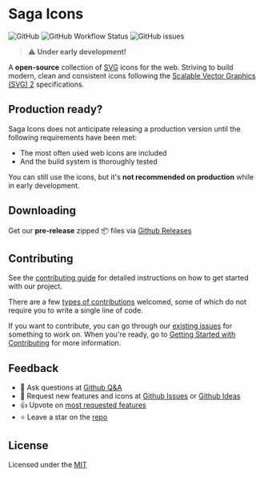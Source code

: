 # Saga Icons

![GitHub](https://img.shields.io/github/license/santosned/saga-icons?style=flat&colorA=black&colorB=black)
![GitHub Workflow Status](https://img.shields.io/github/actions/workflow/status/santosned/saga-icons/nodejs-cli.yml?style=flat&colorA=black&colorB=black)
![GitHub issues](https://img.shields.io/github/issues/santosned/saga-icons?style=flat&colorA=black&colorB=black)

> ⚠️ **Under early development!**

A **open-source** collection of [SVG](https://developer.mozilla.org/en-US/docs/Web/SVG) icons for the web. Striving to build modern, clean and consistent icons following the [Scalable Vector Graphics (SVG) 2](https://www.w3.org/TR/SVG/) specifications.

## Production ready?

Saga Icons does not anticipate releasing a production version until the following requirements have been met:

- The most often used web icons are included
- And the build system is thoroughly tested

You can still use the icons, but it's **not recommended on production** while in early development.

## Downloading

Get our **pre-release** zipped 📦 files via [Github Releases](https://github.com/santosned/saga-icons/releases)

## Contributing

See the [contributing guide](CONTRIBUTING.md) for detailed instructions on how to get started with our project.

There are a few [types of contributions](docs/contributing/TYPES_OF_CONTRIBUTIONS.md) welcomed, some of which do not require you to write a single line of code.

If you want to contribute, you can go through our [existing issues](https://github.com/santosned/saga-icons/issues?q=is%3Aissue+is%3Aopen+) for something to work on. When you're ready, go to [Getting Started with Contributing](CONTRIBUTING.md#getting-started) for more information.

## Feedback

- 🙋 Ask questions at [Github Q&A](https://github.com/santosned/saga-icons/discussions/categories/q-a)
- 💬 Request new features and icons at [Github Issues](https://github.com/santosned/saga-icons/issues) or [Github Ideas](https://github.com/santosned/saga-icons/discussions/categories/ideas)
- 👍 Upvote on [most requested features](https://github.com/santosned/saga-icons/issues?q=is%3Aissue+is%3Aopen+sort%3Areactions-%2B1-desc)
- ⭐ Leave a star on the [repo](https://github.com/santosned/saga-icons)

## License

Licensed under the [MIT](LICENSE.txt)
